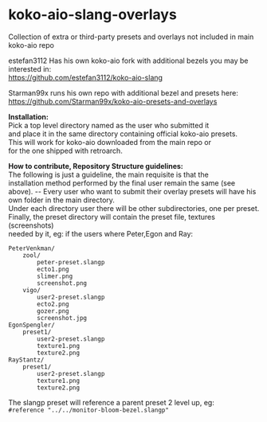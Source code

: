 # koko-aio-slang-overlays
Collection of extra or third-party presets and overlays not included in main koko-aio repo

estefan3112 Has his own koko-aio fork with additional bezels you may be interested in:<br>
https://github.com/estefan3112/koko-aio-slang

Starman99x runs his own repo with additional bezel and presets here:
https://github.com/Starman99x/koko-aio-presets-and-overlays
		
**Installation:**<br>
	Pick a top level directory named as the user who submitted it<br>
	and place it in the same directory containing official koko-aio presets.<br>
	This will work for koko-aio downloaded from the main repo or<br>
	for the one shipped with retroarch.<br>


**How to contribute, Repository Structure guidelines:**<br>
	The following is just a guideline, the main requisite is that the<br>
	installation method performed by the final user remain the same (see above).
	--
	Every user who want to submit their overlay presets will have his<br>
	own folder in the main directory.<br>
	Under each directory user there will be other subdirectories, one per preset.<br>
	Finally, the preset directory will contain the preset file, textures (screenshots)<br>
	needed by it, eg: if the users where Peter,Egon and Ray:<br>

	PeterVenkman/
		zool/
			peter-preset.slangp
			ecto1.png
			slimer.png
			screenshot.png
		vigo/
			user2-preset.slangp
			ecto2.png
			gozer.png
			screenshot.jpg
	EgonSpengler/
		preset1/
			user2-preset.slangp
			texture1.png
			texture2.png
	RayStantz/
		preset1/
			user2-preset.slangp
			texture1.png
			texture2.png

The slangp preset will reference a parent preset 2 level up, eg:<br>
```#reference "../../monitor-bloom-bezel.slangp"```
